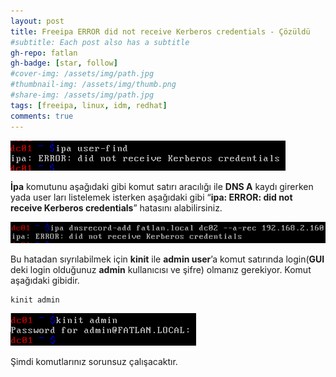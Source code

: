 ```yaml
---
layout: post
title: Freeipa ERROR did not receive Kerberos credentials - Çözüldü
#subtitle: Each post also has a subtitle
gh-repo: fatlan
gh-badge: [star, follow]
#cover-img: /assets/img/path.jpg
#thumbnail-img: /assets/img/thumb.png
#share-img: /assets/img/path.jpg
tags: [freeipa, linux, idm, redhat]
comments: true
---
```

![Crepe](/assets/img/freeipa-kerb-creden/fi-k-er01.png)

**İpa** komutunu aşağıdaki gibi komut satırı aracılığı ile **DNS A** kaydı girerken yada user ları listelemek isterken aşağıdaki gibi “**ipa: ERROR: did not receive Kerberos credentials**” hatasını alabilirsiniz.

![Crepe](/assets/img/freeipa-kerb-creden/fi-k-er02.png)

Bu hatadan sıyrılabilmek için **kinit** ile **admin user**’a komut satırında login(**GUI** deki login olduğunuz **admin** kullanıcısı ve şifre) olmanız gerekiyor. Komut aşağıdaki gibidir.

~~~
kinit admin
~~~

![Crepe](/assets/img/freeipa-kerb-creden/fi-k-er03.png)

Şimdi komutlarınız sorunsuz çalışacaktır.